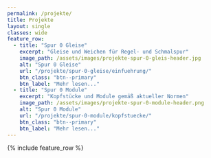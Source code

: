 ```yaml
---
permalink: /projekte/
title: Projekte
layout: single
classes: wide
feature_row:
  - title: "Spur 0 Gleise"
    excerpt: "Gleise und Weichen für Regel- und Schmalspur"
    image_path: /assets/images/projekte-spur-0-gleis-header.jpg
    alt: "Spur 0 Gleise"
    url: "/projekte/spur-0-gleise/einfuehrung/"
    btn_class: "btn--primary"
    btn_label: "Mehr lesen..."
  - title: "Spur 0 Module"
    excerpt: "Kopfstücke und Module gemäß aktueller Normen"
    image_path: /assets/images/projekte-spur-0-module-header.png
    alt: "Spur 0 Module"
    url: "/projekte/spur-0-module/kopfstuecke/"
    btn_class: "btn--primary"
    btn_label: "Mehr lesen..."
---
```

{% include feature_row %}
